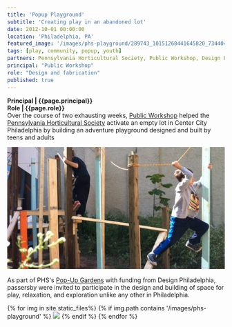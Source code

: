 ```yaml
---
title: 'Popup Playground'
subtitle: 'Creating play in an abandoned lot'
date: 2012-10-01 00:00:00
location: 'Philadelphia, PA'
featured_image: '/images/phs-playground/289743_10151268441645820_734404815_o.jpg'
tags: [play, community, popup, youth]
partners: Pennsylvania Horticultural Society, Public Workshop, Design Philadelphia
principal: "Public Workshop"
role: "Design and fabrication"
published: true
---
```

**Principal | {{page.principal}} <br>
Role | {{page.role}}**<br>
Over the course of two exhausting weeks, [Public Workshop](www.publicworkshop.us) helped the [Pennsylvania Horticultural Society](http://www.phsonline.org) activate an empty lot in Center City Philadelphia by building an adventure playground designed and built by teens and adults

![](/images/phs-playground/52752_10151279844120820_417394324_o.jpg)

As part of PHS's [Pop-Up Gardens](https://phsonline.org/popups) with funding from Design Philadelphia, passersby were invited to participate in the design and building of space for play, relaxation, and exploration unlike any other in Philadelphia. 

<div class="gallery" data-columns="3">
{% for img in site.static_files%}
  {% if img.path contains '/images/phs-playground' %}
    <img src="{{ img.path }}"/>
  {% endif %}
{% endfor %}
</div>
